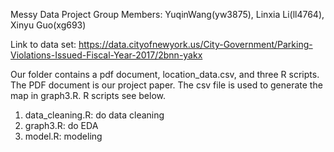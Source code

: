 Messy Data Project
Group Members: YuqinWang(yw3875), Linxia Li(ll4764), Xinyu Guo(xg693)

Link to data set: https://data.cityofnewyork.us/City-Government/Parking-Violations-Issued-Fiscal-Year-2017/2bnn-yakx

Our folder contains a pdf document, location_data.csv, and three R scripts. The PDF document is our project paper. The csv file is used to generate the map in graph3.R. R scripts see below.

1. data_cleaning.R: do data cleaning
2. graph3.R: do EDA
3. model.R: modeling

